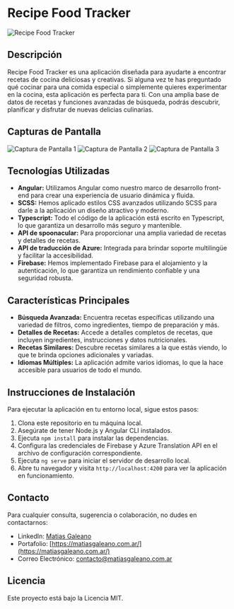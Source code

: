 # Recipe Food Tracker

![Recipe Food Tracker](https://raw.githubusercontent.com/MatiGaleano/cookingRecipes/blob/main/src/assets/images/logo.png) 

## Descripción

Recipe Food Tracker es una aplicación diseñada para ayudarte a encontrar recetas de cocina deliciosas y creativas. Si alguna vez te has preguntado qué cocinar para una comida especial o simplemente quieres experimentar en la cocina, esta aplicación es perfecta para ti. Con una amplia base de datos de recetas y funciones avanzadas de búsqueda, podrás descubrir, planificar y disfrutar de nuevas delicias culinarias.

## Capturas de Pantalla

![Captura de Pantalla 1](https://raw.githubusercontent.com/MatiGaleano/cookingRecipes/blob/main/src/assets/screenshots/screen-1.png)
![Captura de Pantalla 2](https://raw.githubusercontent.com/MatiGaleano/cookingRecipes/blob/main/src/assets/screenshots/screen-2.png)
![Captura de Pantalla 3](https://raw.githubusercontent.com/MatiGaleano/cookingRecipes/blob/main/src/assets/screenshots/screen-3.png)

## Tecnologías Utilizadas

- **Angular:** Utilizamos Angular como nuestro marco de desarrollo front-end para crear una experiencia de usuario dinámica y fluida.
- **SCSS:** Hemos aplicado estilos CSS avanzados utilizando SCSS para darle a la aplicación un diseño atractivo y moderno.
- **Typescript:** Todo el código de la aplicación está escrito en Typescript, lo que garantiza un desarrollo más seguro y mantenible.
- **API de spoonacular:** Para proporcionar una amplia variedad de recetas y detalles de recetas.
- **API de traducción de Azure:** Integrada para brindar soporte multilingüe y facilitar la accesibilidad.
- **Firebase:** Hemos implementado Firebase para el alojamiento y la autenticación, lo que garantiza un rendimiento confiable y una seguridad robusta.

## Características Principales

- **Búsqueda Avanzada:** Encuentra recetas específicas utilizando una variedad de filtros, como ingredientes, tiempo de preparación y más.
- **Detalles de Recetas:** Accede a detalles completos de recetas, que incluyen ingredientes, instrucciones y datos nutricionales.
- **Recetas Similares:** Descubre recetas similares a la que estás viendo, lo que te brinda opciones adicionales y variadas.
- **Idiomas Múltiples:** La aplicación admite varios idiomas, lo que la hace accesible para usuarios de todo el mundo.

## Instrucciones de Instalación

Para ejecutar la aplicación en tu entorno local, sigue estos pasos:

1. Clona este repositorio en tu máquina local.
2. Asegúrate de tener Node.js y Angular CLI instalados.
3. Ejecuta `npm install` para instalar las dependencias.
4. Configura las credenciales de Firebase y Azure Translation API en el archivo de configuración correspondiente.
5. Ejecuta `ng serve` para iniciar el servidor de desarrollo local.
6. Abre tu navegador y visita `http://localhost:4200` para ver la aplicación en funcionamiento.

## Contacto

Para cualquier consulta, sugerencia o colaboración, no dudes en contactarnos:

- LinkedIn: [Matias Galeano](https://linkedin.com/in/matigaleanodev/)
- Portafolio: [https://matiasgaleano.com.ar/](https://matiasgaleano.com.ar/)
- Correo Electrónico: [contacto@matiasgaleano.com.ar](mailto:contacto@matiasgaleano.com.ar)

## Licencia

Este proyecto está bajo la Licencia MIT.